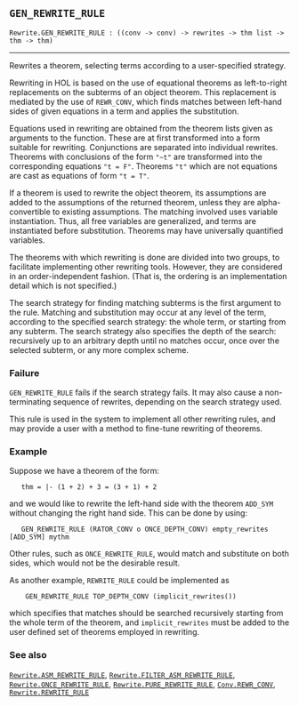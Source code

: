 ## `GEN_REWRITE_RULE`

``` hol4
Rewrite.GEN_REWRITE_RULE : ((conv -> conv) -> rewrites -> thm list -> thm -> thm)
```

------------------------------------------------------------------------

Rewrites a theorem, selecting terms according to a user-specified
strategy.

Rewriting in HOL is based on the use of equational theorems as
left-to-right replacements on the subterms of an object theorem. This
replacement is mediated by the use of `REWR_CONV`, which finds matches
between left-hand sides of given equations in a term and applies the
substitution.

Equations used in rewriting are obtained from the theorem lists given as
arguments to the function. These are at first transformed into a form
suitable for rewriting. Conjunctions are separated into individual
rewrites. Theorems with conclusions of the form `"~t"` are transformed
into the corresponding equations `"t = F"`. Theorems `"t"` which are not
equations are cast as equations of form `"t = T"`.

If a theorem is used to rewrite the object theorem, its assumptions are
added to the assumptions of the returned theorem, unless they are
alpha-convertible to existing assumptions. The matching involved uses
variable instantiation. Thus, all free variables are generalized, and
terms are instantiated before substitution. Theorems may have
universally quantified variables.

The theorems with which rewriting is done are divided into two groups,
to facilitate implementing other rewriting tools. However, they are
considered in an order-independent fashion. (That is, the ordering is an
implementation detail which is not specified.)

The search strategy for finding matching subterms is the first argument
to the rule. Matching and substitution may occur at any level of the
term, according to the specified search strategy: the whole term, or
starting from any subterm. The search strategy also specifies the depth
of the search: recursively up to an arbitrary depth until no matches
occur, once over the selected subterm, or any more complex scheme.

### Failure

`GEN_REWRITE_RULE` fails if the search strategy fails. It may also cause
a non-terminating sequence of rewrites, depending on the search strategy
used.

This rule is used in the system to implement all other rewriting rules,
and may provide a user with a method to fine-tune rewriting of theorems.

### Example

Suppose we have a theorem of the form:

``` hol4
   thm = |- (1 + 2) + 3 = (3 + 1) + 2
```

and we would like to rewrite the left-hand side with the theorem
`ADD_SYM` without changing the right hand side. This can be done by
using:

``` hol4
   GEN_REWRITE_RULE (RATOR_CONV o ONCE_DEPTH_CONV) empty_rewrites [ADD_SYM] mythm
```

Other rules, such as `ONCE_REWRITE_RULE`, would match and substitute on
both sides, which would not be the desirable result.

As another example, `REWRITE_RULE` could be implemented as

``` hol4
    GEN_REWRITE_RULE TOP_DEPTH_CONV (implicit_rewrites())
```

which specifies that matches should be searched recursively starting
from the whole term of the theorem, and `implicit_rewrites` must be
added to the user defined set of theorems employed in rewriting.

### See also

[`Rewrite.ASM_REWRITE_RULE`](#Rewrite.ASM_REWRITE_RULE),
[`Rewrite.FILTER_ASM_REWRITE_RULE`](#Rewrite.FILTER_ASM_REWRITE_RULE),
[`Rewrite.ONCE_REWRITE_RULE`](#Rewrite.ONCE_REWRITE_RULE),
[`Rewrite.PURE_REWRITE_RULE`](#Rewrite.PURE_REWRITE_RULE),
[`Conv.REWR_CONV`](#Conv.REWR_CONV),
[`Rewrite.REWRITE_RULE`](#Rewrite.REWRITE_RULE)
